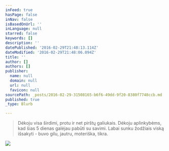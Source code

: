 ```yaml
---
inFeed: true
hasPage: false
inNav: false
isBasedOnUrl: ''
inLanguage: null
starred: false
keywords: []
description: ''
datePublished: '2016-02-29T21:48:13.114Z'
dateModified: '2016-02-29T21:48:06.094Z'
title: ''
author: []
authors: []
publisher:
  name: null
  domain: null
  url: null
  favicon: null
sourcePath: _posts/2016-02-29-31508165-b6f6-49dd-9f20-8380f7748ccb.md
published: true
_type: Blurb

---
```

> Dėkoju visa širdimi, protu ir net pirštų galiukais. Dėkoju aplinkybėms, kad šias 5 dienas galėjau pabūti su savimi. Labai sunku žodžiais viską išsakyti - buvo gilu, jautru, moteriška, tikra.

![](https://s3-us-west-2.amazonaws.com/the-grid-img/p/5e2e611b1e30409c7b8e5f2fecc503e2393e111d.jpg)